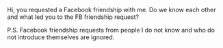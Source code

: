Hi, you requested a Facebook friendship with me. Do we know each other and what led you to the FB friendship request?

P.S. Facebook friendship requests from people I do not know and who do not introduce themselves are ignored.
